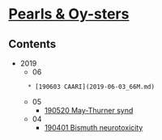 <!--
Filename: 	index.md
Project: 	/Users/shume/Developer/physician/Neurol/PaO
Author: 	shumez <https://github.com/shumez>
Created: 	2019-04-09 19:26:0
Modified: 	2019-06-07 14:37:49
-----
Copyright (c) 2019 shumez
-->

# [Pearls & Oy-sters][PaO]

## Contents

* 2019
    * 06
    <!-- * [19 ](2019--_.md) -->
        * [190603 CAARI](2019-06-03_66M.md)
    * 05
        * [190520 May-Thurner synd](2019-05-20_35F.md)
    * 04
        * [190401 Bismuth neurotoxicity](2019-04-01_53M.md)

##
<!-- ref -->
[PaO]: https://www.neurology.org/search/jcode%3Aneurology%7C%7Cneurclinpract%7C%7Cnng%7C%7Cnnn%20sort%3Apublication-date%20toc_section%3AResident%20and%20Fellow%20Section%7C%7C%20Resident%20%26%20Fellow%20Section?see_more_page=1&see_more_page_title=